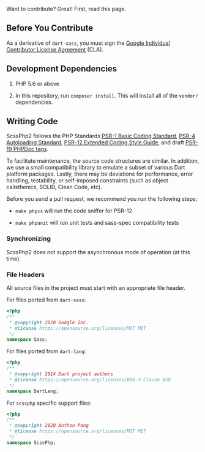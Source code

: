 Want to contribute? Great! First, read this page.

## Before You Contribute

As a derivative of `dart-sass`, you must sign the [Google Individual Contributor
License Agreement][cla] (CLA).

[cla]: https://cla.developers.google.com/about/google-individual

## Development Dependencies

1. PHP 5.6 or above

2. In this repository, run `composer install`. This will install all of the
   `vendor/` dependencies.

## Writing Code

ScssPhp2 follows the PHP Standards [PSR-1 Basic Coding Standard][psr1], [PSR-4 Autoloading Standard][psr4], [PSR-12 Extended Coding Style Guide][psr12],
and draft [PSR-19 PHPDoc tags][psr19].

[psr1]: https://github.com/php-fig/fig-standards/blob/master/accepted/PSR-1-basic-coding-standard.md
[psr4]: https://github.com/php-fig/fig-standards/blob/master/accepted/PSR-4-autoloader-meta.md
[psr12]: https://github.com/php-fig/fig-standards/blob/master/accepted/PSR-12-extended-coding-style-guide.md
[psr19]: https://github.com/php-fig/fig-standards/blob/master/proposed/phpdoc-tags.md

To facilitate maintenance, the source code structures are similar. In addition,
we use a small compatibility library to emulate a subset of various Dart platform
packages. Lastly, there may be deviations for performance, error handling,
testability, or self-imposed constraints (such as object calisthenics, SOLID,
Clean Code, etc).

Before you send a pull request, we recommend you run the following steps:

* `make phpcs` will run the code sniffer for PSR-12

* `make phpunit` will run unit tests and sass-spec compatibility tests

### Synchronizing

ScssPhp2 does not support the asynchronous mode of operation (at this time).

### File Headers

All source files in the project must start with an appropriate file header.

For files ported from `dart-sass`:
```php
<?php
/**
 * @copyright 2020 Google Inc.
 * @license https://opensource.org/licenses/MIT MIT
 */
namespace Sass;
```

For files ported from `dart-lang`:
```php
<?php
/**
 * @copyright 2014 Dart project authors
 * @license https://opensource.org/licenses/BSD-3-Clause BSD
 */
namespace DartLang;
```

For `scssphp` specific support files:
```php
<?php
/**
 * @copyright 2020 Anthon Pang
 * @license https://opensource.org/licenses/MIT MIT
 */
namespace ScssPhp;
```
